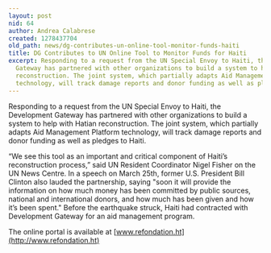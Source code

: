 ```yaml
---
layout: post
nid: 64
author: Andrea Calabrese
created: 1278437704
old_path: news/dg-contributes-un-online-tool-monitor-funds-haiti
title: DG Contributes to UN Online Tool to Monitor Funds for Haiti
excerpt: Responding to a request from the UN Special Envoy to Haiti, the Development
  Gateway has partnered with other organizations to build a system to help with Hatian
  reconstruction. The joint system, which partially adapts Aid Management Platform
  technology, will track damage reports and donor funding as well as pledges to Haiti.
---
```


Responding to a request from the UN Special Envoy to Haiti, the Development Gateway has partnered with other organizations to build a system to help with Hatian reconstruction. The joint system, which partially adapts Aid Management Platform technology, will track damage reports and donor funding as well as pledges to Haiti.

“We see this tool as an important and critical component of Haiti’s reconstruction process,” said UN Resident Coordinator Nigel Fisher on the UN News Centre. In a speech on March 25th, former U.S. President Bill Clinton also lauded the partnership, saying "soon it will provide the information on how much money has been committed by public sources, national and international donors, and how much has been given and how it’s been spent." Before the earthquake struck, Haiti had contracted with Development Gateway for an aid management program.

The online portal is available at [www.refondation.ht](http://www.refondation.ht)
